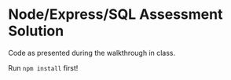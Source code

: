 # Node/Express/SQL Assessment Solution

Code as presented during the walkthrough in class.

Run `npm install` first!
